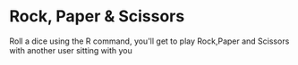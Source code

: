 # Rock, Paper & Scissors
Roll a dice using the R command, you'll get to play Rock,Paper and Scissors with another user sitting with you
